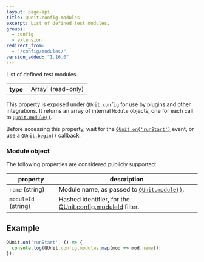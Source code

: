 ```yaml
---
layout: page-api
title: QUnit.config.modules
excerpt: List of defined test modules.
groups:
  - config
  - extension
redirect_from:
  - "/config/modules/"
version_added: "1.16.0"
---
```


List of defined test modules.

<table>
<tr>
  <th>type</th>
  <td markdown="span">`Array<Module>` (read-only)</td>
</tr>
</table>

This property is exposed under `QUnit.config` for use by plugins and other integrations. It returns an array of internal `Module` objects, one for each call to [`QUnit.module()`](../QUnit/module.md).

Before accessing this property, wait for the [`QUnit.on('runStart')`](../callbacks/QUnit.on.md#the-runstart-event) event, or use a [`QUnit.begin()`](../callbacks/QUnit.begin.md) callback.

### Module object

The following properties are considered publicly supported:

| property | description |
|-----------|-------------|
| `name` (string) | Module name, as passed to [`QUnit.module()`](../QUnit/module.md).
| `moduleId` (string) | Hashed identifier, for the [QUnit.config.moduleId](./moduleId.md) filter.

## Example

```js
QUnit.on('runStart', () => {
  console.log(QUnit.config.modules.map(mod => mod.name));
});
```
